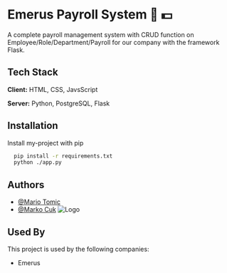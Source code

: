 # Emerus Payroll System :briefcase: :dollar:

A complete payroll management system with CRUD function on Employee/Role/Department/Payroll for our company with the framework Flask.

## Tech Stack

**Client:** HTML, CSS, JavsScript

**Server:** Python, PostgreSQL, Flask

## Installation

Install my-project with pip

```bash
  pip install -r requirements.txt
  python ./app.py
```

## Authors

- [@Mario Tomic](https://github.com/Mario542-cmd)
- [@Marko Cuk](https://github.com/MarkoCuk54)
  ![Logo](https://raw.githubusercontent.com/MarkoCuk54/Payroll-Application/main/static/Payroll.PNG)

## Used By

This project is used by the following companies:

- Emerus
